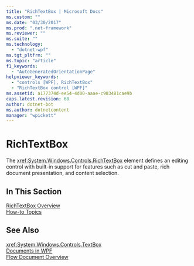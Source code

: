 ```yaml
---
title: "RichTextBox | Microsoft Docs"
ms.custom: ""
ms.date: "03/30/2017"
ms.prod: ".net-framework"
ms.reviewer: ""
ms.suite: ""
ms.technology: 
  - "dotnet-wpf"
ms.tgt_pltfrm: ""
ms.topic: "article"
f1_keywords: 
  - "AutoGeneratedOrientationPage"
helpviewer_keywords: 
  - "controls [WPF], RichTextBox"
  - "RichTextBox control [WPF]"
ms.assetid: a177374d-ee54-4d00-aaae-c983481cae9b
caps.latest.revision: 68
author: dotnet-bot
ms.author: dotnetcontent
manager: "wpickett"
---
```

# RichTextBox
The <xref:System.Windows.Controls.RichTextBox> element defines an editing control with built-in support for features such as cut and paste, rich document presentation, and content selection.  
  
## In This Section  
 [RichTextBox Overview](../../../../docs/framework/wpf/controls/richtextbox-overview.md)  
 [How-to Topics](../../../../docs/framework/wpf/controls/richtextbox-how-to-topics.md)  
  
## See Also  
 <xref:System.Windows.Controls.TextBox>   
 [Documents in WPF](../../../../docs/framework/wpf/advanced/documents-in-wpf.md)   
 [Flow Document Overview](../../../../docs/framework/wpf/advanced/flow-document-overview.md)